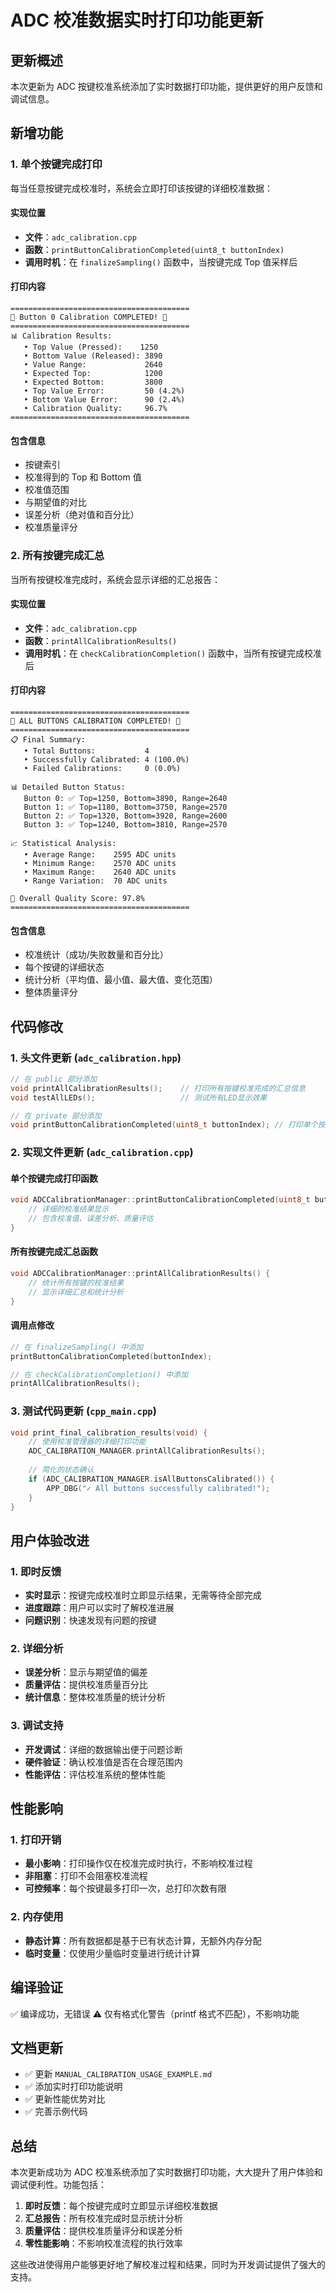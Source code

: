 # ADC 校准数据实时打印功能更新

## 更新概述
本次更新为 ADC 按键校准系统添加了实时数据打印功能，提供更好的用户反馈和调试信息。

## 新增功能

### 1. 单个按键完成打印
每当任意按键完成校准时，系统会立即打印该按键的详细校准数据：

#### 实现位置
- **文件**：`adc_calibration.cpp`
- **函数**：`printButtonCalibrationCompleted(uint8_t buttonIndex)`
- **调用时机**：在 `finalizeSampling()` 函数中，当按键完成 Top 值采样后

#### 打印内容
```
========================================
🎉 Button 0 Calibration COMPLETED! 🎉
========================================
📊 Calibration Results:
   • Top Value (Pressed):    1250
   • Bottom Value (Released): 3890  
   • Value Range:             2640
   • Expected Top:            1200
   • Expected Bottom:         3800
   • Top Value Error:         50 (4.2%)
   • Bottom Value Error:      90 (2.4%)
   • Calibration Quality:     96.7%
========================================
```

#### 包含信息
- 按键索引
- 校准得到的 Top 和 Bottom 值
- 校准值范围
- 与期望值的对比
- 误差分析（绝对值和百分比）
- 校准质量评分

### 2. 所有按键完成汇总
当所有按键校准完成时，系统会显示详细的汇总报告：

#### 实现位置
- **文件**：`adc_calibration.cpp`
- **函数**：`printAllCalibrationResults()`
- **调用时机**：在 `checkCalibrationCompletion()` 函数中，当所有按键完成校准后

#### 打印内容
```
========================================
🏁 ALL BUTTONS CALIBRATION COMPLETED! 🏁
========================================
📋 Final Summary:
   • Total Buttons:           4
   • Successfully Calibrated: 4 (100.0%)
   • Failed Calibrations:     0 (0.0%)

📊 Detailed Button Status:
   Button 0: ✅ Top=1250, Bottom=3890, Range=2640
   Button 1: ✅ Top=1180, Bottom=3750, Range=2570  
   Button 2: ✅ Top=1320, Bottom=3920, Range=2600
   Button 3: ✅ Top=1240, Bottom=3810, Range=2570

📈 Statistical Analysis:
   • Average Range:    2595 ADC units
   • Minimum Range:    2570 ADC units
   • Maximum Range:    2640 ADC units
   • Range Variation:  70 ADC units

🎯 Overall Quality Score: 97.8%
========================================
```

#### 包含信息
- 校准统计（成功/失败数量和百分比）
- 每个按键的详细状态
- 统计分析（平均值、最小值、最大值、变化范围）
- 整体质量评分

## 代码修改

### 1. 头文件更新 (`adc_calibration.hpp`)
```cpp
// 在 public 部分添加
void printAllCalibrationResults();    // 打印所有按键校准完成的汇总信息
void testAllLEDs();                   // 测试所有LED显示效果

// 在 private 部分添加
void printButtonCalibrationCompleted(uint8_t buttonIndex); // 打印单个按键校准完成信息
```

### 2. 实现文件更新 (`adc_calibration.cpp`)

#### 单个按键完成打印函数
```cpp
void ADCCalibrationManager::printButtonCalibrationCompleted(uint8_t buttonIndex) {
    // 详细的校准结果显示
    // 包含校准值、误差分析、质量评估
}
```

#### 所有按键完成汇总函数
```cpp
void ADCCalibrationManager::printAllCalibrationResults() {
    // 统计所有按键的校准结果
    // 显示详细汇总和统计分析
}
```

#### 调用点修改
```cpp
// 在 finalizeSampling() 中添加
printButtonCalibrationCompleted(buttonIndex);

// 在 checkCalibrationCompletion() 中添加
printAllCalibrationResults();
```

### 3. 测试代码更新 (`cpp_main.cpp`)
```cpp
void print_final_calibration_results(void) {
    // 使用校准管理器的详细打印功能
    ADC_CALIBRATION_MANAGER.printAllCalibrationResults();
    
    // 简化的状态确认
    if (ADC_CALIBRATION_MANAGER.isAllButtonsCalibrated()) {
        APP_DBG("✓ All buttons successfully calibrated!");
    }
}
```

## 用户体验改进

### 1. 即时反馈
- **实时显示**：按键完成校准时立即显示结果，无需等待全部完成
- **进度跟踪**：用户可以实时了解校准进展
- **问题识别**：快速发现有问题的按键

### 2. 详细分析
- **误差分析**：显示与期望值的偏差
- **质量评估**：提供校准质量百分比
- **统计信息**：整体校准质量的统计分析

### 3. 调试支持
- **开发调试**：详细的数据输出便于问题诊断
- **硬件验证**：确认校准值是否在合理范围内
- **性能评估**：评估校准系统的整体性能

## 性能影响

### 1. 打印开销
- **最小影响**：打印操作仅在校准完成时执行，不影响校准过程
- **非阻塞**：打印不会阻塞校准流程
- **可控频率**：每个按键最多打印一次，总打印次数有限

### 2. 内存使用
- **静态计算**：所有数据都是基于已有状态计算，无额外内存分配
- **临时变量**：仅使用少量临时变量进行统计计算

## 编译验证
✅ 编译成功，无错误
⚠️ 仅有格式化警告（printf 格式不匹配），不影响功能

## 文档更新
- ✅ 更新 `MANUAL_CALIBRATION_USAGE_EXAMPLE.md`
- ✅ 添加实时打印功能说明
- ✅ 更新性能优势对比
- ✅ 完善示例代码

## 总结
本次更新成功为 ADC 校准系统添加了实时数据打印功能，大大提升了用户体验和调试便利性。功能包括：

1. **即时反馈**：每个按键完成时立即显示详细校准数据
2. **汇总报告**：所有校准完成时显示统计分析
3. **质量评估**：提供校准质量评分和误差分析
4. **零性能影响**：不影响校准流程的执行效率

这些改进使得用户能够更好地了解校准过程和结果，同时为开发调试提供了强大的支持。 